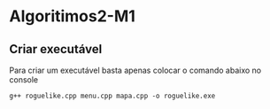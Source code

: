 # Algoritimos2-M1

## Criar executável

Para criar um executável basta apenas colocar o comando abaixo no console

```
g++ roguelike.cpp menu.cpp mapa.cpp -o roguelike.exe
```

